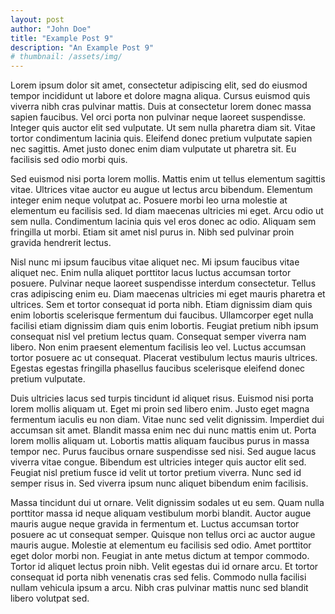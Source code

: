 ```yaml
---
layout: post
author: "John Doe"
title: "Example Post 9"
description: "An Example Post 9"
# thumbnail: /assets/img/
---
```


Lorem ipsum dolor sit amet, consectetur adipiscing elit, sed do eiusmod tempor incididunt ut labore et dolore magna aliqua. Cursus euismod quis viverra nibh cras pulvinar mattis. Duis at consectetur lorem donec massa sapien faucibus. Vel orci porta non pulvinar neque laoreet suspendisse. Integer quis auctor elit sed vulputate. Ut sem nulla pharetra diam sit. Vitae tortor condimentum lacinia quis. Eleifend donec pretium vulputate sapien nec sagittis. Amet justo donec enim diam vulputate ut pharetra sit. Eu facilisis sed odio morbi quis.

Sed euismod nisi porta lorem mollis. Mattis enim ut tellus elementum sagittis vitae. Ultrices vitae auctor eu augue ut lectus arcu bibendum. Elementum integer enim neque volutpat ac. Posuere morbi leo urna molestie at elementum eu facilisis sed. Id diam maecenas ultricies mi eget. Arcu odio ut sem nulla. Condimentum lacinia quis vel eros donec ac odio. Aliquam sem fringilla ut morbi. Etiam sit amet nisl purus in. Nibh sed pulvinar proin gravida hendrerit lectus.

Nisl nunc mi ipsum faucibus vitae aliquet nec. Mi ipsum faucibus vitae aliquet nec. Enim nulla aliquet porttitor lacus luctus accumsan tortor posuere. Pulvinar neque laoreet suspendisse interdum consectetur. Tellus cras adipiscing enim eu. Diam maecenas ultricies mi eget mauris pharetra et ultrices. Sem et tortor consequat id porta nibh. Etiam dignissim diam quis enim lobortis scelerisque fermentum dui faucibus. Ullamcorper eget nulla facilisi etiam dignissim diam quis enim lobortis. Feugiat pretium nibh ipsum consequat nisl vel pretium lectus quam. Consequat semper viverra nam libero. Non enim praesent elementum facilisis leo vel. Luctus accumsan tortor posuere ac ut consequat. Placerat vestibulum lectus mauris ultrices. Egestas egestas fringilla phasellus faucibus scelerisque eleifend donec pretium vulputate.

Duis ultricies lacus sed turpis tincidunt id aliquet risus. Euismod nisi porta lorem mollis aliquam ut. Eget mi proin sed libero enim. Justo eget magna fermentum iaculis eu non diam. Vitae nunc sed velit dignissim. Imperdiet dui accumsan sit amet. Blandit massa enim nec dui nunc mattis enim ut. Porta lorem mollis aliquam ut. Lobortis mattis aliquam faucibus purus in massa tempor nec. Purus faucibus ornare suspendisse sed nisi. Sed augue lacus viverra vitae congue. Bibendum est ultricies integer quis auctor elit sed. Feugiat nisl pretium fusce id velit ut tortor pretium viverra. Nunc sed id semper risus in. Sed viverra ipsum nunc aliquet bibendum enim facilisis.

Massa tincidunt dui ut ornare. Velit dignissim sodales ut eu sem. Quam nulla porttitor massa id neque aliquam vestibulum morbi blandit. Auctor augue mauris augue neque gravida in fermentum et. Luctus accumsan tortor posuere ac ut consequat semper. Quisque non tellus orci ac auctor augue mauris augue. Molestie at elementum eu facilisis sed odio. Amet porttitor eget dolor morbi non. Feugiat in ante metus dictum at tempor commodo. Tortor id aliquet lectus proin nibh. Velit egestas dui id ornare arcu. Et tortor consequat id porta nibh venenatis cras sed felis. Commodo nulla facilisi nullam vehicula ipsum a arcu. Nibh cras pulvinar mattis nunc sed blandit libero volutpat sed.
